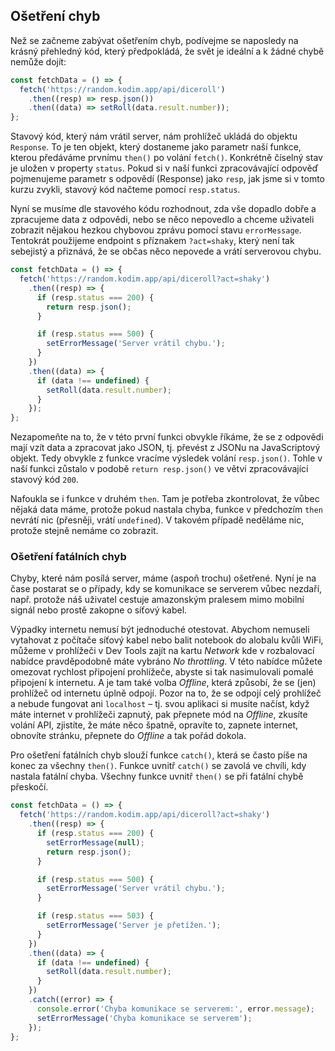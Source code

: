 ## Ošetření chyb

Než se začneme zabývat ošetřením chyb, podívejme se naposledy na krásný přehledný kód, který předpokládá, že svět je ideální a k žádné chybě nemůže dojít:

```js
const fetchData = () => {
  fetch('https://random.kodim.app/api/diceroll')
    .then((resp) => resp.json())
    .then((data) => setRoll(data.result.number));
};
```

Stavový kód, který nám vrátil server, nám prohlížeč ukládá do objektu `Response`. To je ten objekt, který dostaneme jako parametr naší funkce, kterou předáváme prvnímu `then()` po volání `fetch()`. Konkrétně číselný stav je uložen v property `status`. Pokud si v naší funkci zpracovávající odpověď pojmenujeme parametr s odpovědí (Response) jako `resp`, jak jsme si v tomto kurzu zvykli, stavový kód načteme pomocí `resp.status`.

Nyní se musíme dle stavového kódu rozhodnout, zda vše dopadlo dobře a zpracujeme data z odpovědi, nebo se něco nepovedlo a chceme uživateli zobrazit nějakou hezkou chybovou zprávu pomocí stavu `errorMessage`. Tentokrát použijeme endpoint s příznakem `?act=shaky`, který není tak sebejistý a přiznává, že se občas něco nepovede a vrátí serverovou chybu.

```js
const fetchData = () => {
  fetch('https://random.kodim.app/api/diceroll?act=shaky')
    .then((resp) => {
      if (resp.status === 200) {
        return resp.json();
      }

      if (resp.status === 500) {
        setErrorMessage('Server vrátil chybu.');
      }
    })
    .then((data) => {
      if (data !== undefined) {
        setRoll(data.result.number);
      }
    });
};
```

Nezapomeňte na to, že v této první funkci obvykle říkáme, že se z odpovědi mají vzít data a zpracovat jako JSON, tj. převést z JSONu na JavaScriptový objekt. Tedy obvykle z funkce vracíme výsledek volání `resp.json()`. Tohle v naší funkci zůstalo v podobě `return resp.json()` ve větvi zpracovávající stavový kód `200`.

Nafoukla se i funkce v druhém `then`. Tam je potřeba zkontrolovat, že vůbec nějaká data máme, protože pokud nastala chyba, funkce v předchozím `then` nevrátí nic (přesněji, vrátí `undefined`). V takovém případě neděláme nic, protože stejně nemáme co zobrazit.

### Ošetření fatálních chyb

Chyby, které nám posílá server, máme (aspoň trochu) ošetřené. Nyní je na čase postarat se o případy, kdy se komunikace se serverem vůbec nezdaří, např. protože náš uživatel cestuje amazonským pralesem mimo mobilní signál nebo prostě zakopne o síťový kabel.

Výpadky internetu nemusí být jednoduché otestovat. Abychom nemuseli vytahovat z počítače síťový kabel nebo balit notebook do alobalu kvůli WiFi, můžeme v prohlížeči v Dev Tools zajít na kartu _Network_ kde v rozbalovací nabídce pravděpodobně máte vybráno _No throttling_. V této nabídce můžete omezovat rychlost připojení prohlížeče, abyste si tak nasimulovali pomalé připojení k internetu. A je tam také volba _Offline_, která způsobí, že se (jen) prohlížeč od internetu úplně odpojí. Pozor na to, že se odpojí celý prohlížeč a nebude fungovat ani `localhost` – tj. svou aplikaci si musíte načíst, když máte internet v prohlížeči zapnutý, pak přepnete mód na _Offline_, zkusíte volání API, zjistíte, že máte něco špatně, opravíte to, zapnete internet, obnovíte stránku, přepnete do _Offline_ a tak pořád dokola.

Pro ošetření fatálních chyb slouží funkce `catch()`, která se často píše na konec za všechny `then()`. Funkce uvnitř `catch()` se zavolá ve chvíli, kdy nastala fatální chyba. Všechny funkce uvnitř `then()` se při fatální chybě přeskočí.

```js
const fetchData = () => {
  fetch('https://random.kodim.app/api/diceroll?act=shaky')
    .then((resp) => {
      if (resp.status === 200) {
        setErrorMessage(null);
        return resp.json();
      }

      if (resp.status === 500) {
        setErrorMessage('Server vrátil chybu.');
      }

      if (resp.status === 503) {
        setErrorMessage('Server je přetížen.');
      }
    })
    .then((data) => {
      if (data !== undefined) {
        setRoll(data.result.number);
      }
    })
    .catch((error) => {
      console.error('Chyba komunikace se serverem:', error.message);
      setErrorMessage('Chyba komunikace se serverem');
    });
};
```
